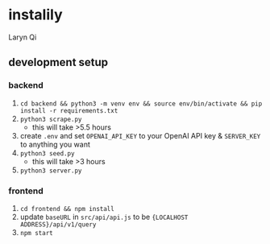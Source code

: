 # instalily
Laryn Qi

## development setup

### backend
1. `cd backend && python3 -m venv env && source env/bin/activate && pip install -r requirements.txt`
2. `python3 scrape.py`
    - this will take >5.5 hours
3. create `.env` and set `OPENAI_API_KEY` to your OpenAI API key & `SERVER_KEY` to anything you want
4. `python3 seed.py`
    - this will take >3 hours
5. `python3 server.py`

### frontend
1. `cd frontend && npm install`
2. update `baseURL` in `src/api/api.js` to be `{LOCALHOST ADDRESS}/api/v1/query`
3. `npm start`
